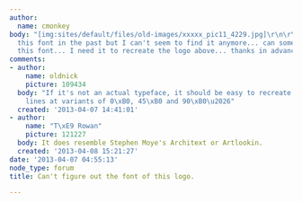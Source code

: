 ```yaml
---
author:
  name: cmonkey
body: "[img:sites/default/files/old-images/xxxxx_pic11_4229.jpg]\r\n\r\nI've used
  this font in the past but I can't seem to find it anymore... can someone help identify
  this font... I need it to recreate the logo above... thanks in advance."
comments:
- author:
    name: oldnick
    picture: 109434
  body: "If it's not an actual typeface, it should be easy to recreate: it's all straight
    lines at variants of 0\xB0, 45\xB0 and 90\xB0\u2026"
  created: '2013-04-07 14:41:01'
- author:
    name: "T\xE9 Rowan"
    picture: 121227
  body: It does resemble Stephen Moye's Architext or Artlookin.
  created: '2013-04-08 15:21:27'
date: '2013-04-07 04:55:13'
node_type: forum
title: Can't figure out the font of this logo.

---
```


